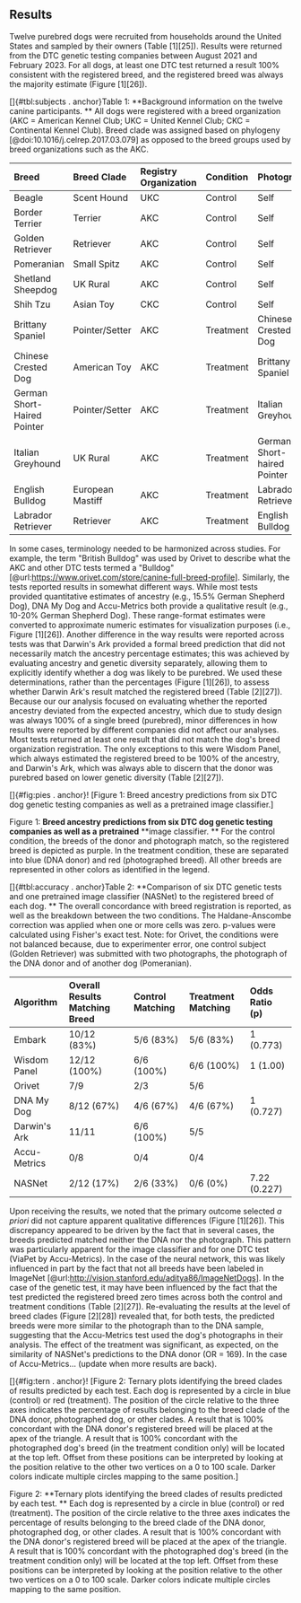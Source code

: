 ## Results

Twelve purebred dogs were recruited from households around the United States and sampled by their owners (Table [1][25]).
Results were returned from the DTC genetic testing companies between August 2021 and February 2023.
For all dogs, at least one DTC test returned a result 100% consistent with the registered breed, and the registered breed was always the majority estimate (Figure [1][26]).

[]{#tbl:subjects .
anchor}Table 1: **Background information on the twelve canine participants.
** All dogs were registered with a breed organization (AKC = American Kennel Club; UKC = United Kennel Club; CKC = Continental Kennel Club).
Breed clade was assigned based on phylogeny [@doi:10.1016/j.celrep.2017.03.079] as opposed to the breed groups used by breed organizations such as the AKC.

| Breed | Breed Clade | Registry Organization | Condition | Photograph |
|:------|:------------|:----------------------|:----------|:-----------|
| Beagle | Scent Hound | UKC | Control | Self |
| Border Terrier | Terrier | AKC | Control | Self |
| Golden Retriever | Retriever | AKC | Control | Self |
| Pomeranian | Small Spitz | AKC | Control | Self |
| Shetland Sheepdog | UK Rural | AKC | Control | Self |
| Shih Tzu | Asian Toy | CKC | Control | Self |
| Brittany Spaniel | Pointer/Setter | AKC | Treatment | Chinese Crested Dog |
| Chinese Crested Dog | American Toy | AKC | Treatment | Brittany Spaniel |
| German Short-Haired Pointer | Pointer/Setter | AKC | Treatment | Italian Greyhound |
| Italian Greyhound | UK Rural | AKC | Treatment | German Short-haired Pointer |
| English Bulldog | European Mastiff | AKC | Treatment | Labrador Retriever |
| Labrador Retriever | Retriever | AKC | Treatment | English Bulldog |

In some cases, terminology needed to be harmonized across studies.
For example, the term "British Bulldog" was used by Orivet to describe what the AKC and other DTC tests termed a "Bulldog" [@url:https://www.orivet.com/store/canine-full-breed-profile].
Similarly, the tests reported results in somewhat different ways.
While most tests provided quantitative estimates of ancestry (e.g., 15.5% German Shepherd Dog), DNA My Dog and Accu-Metrics both provide a qualitative result (e.g., 10-20% German Shepherd Dog).
These range-format estimates were converted to approximate numeric estimates for visualization purposes (i.e., Figure [1][26]).
Another difference in the way results were reported across tests was that Darwin's Ark provided a formal breed prediction that did not necessarily match the ancestry percentage estimates; this was achieved by evaluating ancestry and genetic diversity separately, allowing them to explicitly identify whether a dog was likely to be purebred.
We used these determinations, rather than the percentages (Figure [1][26]), to assess whether Darwin Ark's result matched the registered breed (Table [2][27]).
Because our our analysis focused on evaluating whether the reported ancestry deviated from the expected ancestry, which due to study design was always 100% of a single breed (purebred), minor differences in how results were reported by different companies did not affect our analyses.
Most tests returned at least one result that did not match the dog's breed organization registration.
The only exceptions to this were Wisdom Panel, which always estimated the registered breed to be 100% of the ancestry, and Darwin's Ark, which was always able to discern that the donor was purebred based on lower genetic diversity (Table [2][27]).

[]{#fig:pies .
anchor}!
[Figure 1: Breed ancestry predictions from six DTC dog genetic testing companies as well as a pretrained image classifier.]

Figure 1: **Breed ancestry predictions from six DTC dog genetic testing companies as well as a** **pretrained** **image classifier.
** For the control condition, the breeds of the donor and photograph match, so the registered breed is depicted as purple.
In the treatment condition, these are separated into blue (DNA donor) and red (photographed breed).
All other breeds are represented in other colors as identified in the legend.

[]{#tbl:accuracy .
anchor}Table 2: **Comparison of six DTC genetic tests and one pretrained image classifier (NASNet) to the registered breed of each dog.
** The overall concordance with breed registration is reported, as well as the breakdown between the two conditions.
The Haldane-Anscombe correction was applied when one or more cells was zero.
p-values were calculated using Fisher's exact test.
Note: for Orivet, the conditions were not balanced because, due to experimenter error, one control subject (Golden Retriever) was submitted with two photographs, the photograph of the DNA donor and of another dog (Pomeranian).

| Algorithm | Overall Results Matching Breed | Control Matching | Treatment Matching | Odds Ratio (p) |
|:----------|:-------------------------------|:-----------------|:-------------------|:---------------|
| Embark | 10/12 (83%) | 5/6 (83%) | 5/6 (83%) | 1 (0.773) |
| Wisdom Panel | 12/12 (100%) | 6/6 (100%) | 6/6 (100%) | 1 (1.00) |
| Orivet | 7/9 | 2/3 | 5/6 |
| DNA My Dog | 8/12 (67%) | 4/6 (67%) | 4/6 (67%) | 1 (0.727) |
| Darwin's Ark | 11/11 | 6/6 (100%) | 5/5 |
| Accu-Metrics | 0/8 | 0/4 | 0/4 |
| NASNet | 2/12 (17%) | 2/6 (33%) | 0/6 (0%) | 7.22 (0.227) |

Upon receiving the results, we noted that the primary outcome selected *a priori* did not capture apparent qualitative differences (Figure [1][26]).
This discrepancy appeared to be driven by the fact that in several cases, the breeds predicted matched neither the DNA nor the photograph.
This pattern was particularly apparent for the image classifier and for one DTC test (ViaPet by Accu-Metrics).
In the case of the neural network, this was likely influenced in part by the fact that not all breeds have been labeled in ImageNet [@url:http://vision.stanford.edu/aditya86/ImageNetDogs].
In the case of the genetic test, it may have been influenced by the fact that the test predicted the registered breed zero times across both the control and treatment conditions (Table [2][27]).
Re-evaluating the results at the level of breed clades (Figure [2][28]) revealed that, for both tests, the predicted breeds were more similar to the photograph than to the DNA sample, suggesting that the Accu-Metrics test used the dog's photographs in their analysis.
The effect of the treatment was significant, as expected, on the similarity of NASNet's predictions to the DNA donor (OR = 169).
In the case of Accu-Metrics... (update when more results are back).

[]{#fig:tern .
anchor}!
[Figure 2: Ternary plots identifying the breed clades of results predicted by each test. Each dog is represented by a circle in blue (control) or red (treatment). The position of the circle relative to the three axes indicates the percentage of results belonging to the breed clade of the DNA donor, photographed dog, or other clades. A result that is 100% concordant with the DNA donor's registered breed will be placed at the apex of the triangle. A result that is 100% concordant with the photographed dog's breed (in the treatment condition only) will be located at the top left. Offset from these positions can be interpreted by looking at the position relative to the other two vertices on a 0 to 100 scale. Darker colors indicate multiple circles mapping to the same position.]

Figure 2: **Ternary plots identifying the breed clades of results predicted by each test.
** Each dog is represented by a circle in blue (control) or red (treatment).
The position of the circle relative to the three axes indicates the percentage of results belonging to the breed clade of the DNA donor, photographed dog, or other clades.
A result that is 100% concordant with the DNA donor's registered breed will be placed at the apex of the triangle.
A result that is 100% concordant with the photographed dog's breed (in the treatment condition only) will be located at the top left.
Offset from these positions can be interpreted by looking at the position relative to the other two vertices on a 0 to 100 scale.
Darker colors indicate multiple circles mapping to the same position.

